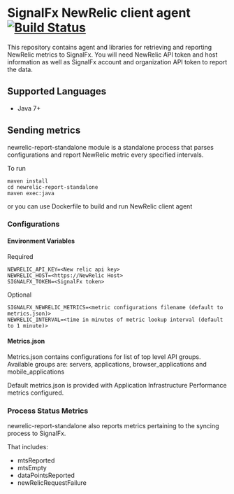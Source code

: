 # SignalFx NewRelic client agent [![Build Status](https://travis-ci.org/signalfx/newrelic-integration.svg)](https://travis-ci.org/signalfx/newrelic-integration)

This repository contains agent and libraries for retrieving and reporting NewRelic metrics
to SignalFx. You will need NewRelic API token and host information as well as 
SignalFx account and organization API token to report the data.

## Supported Languages

* Java 7+

## Sending metrics

newrelic-report-standalone module is a standalone process that parses configurations and report
NewRelic metric every specified intervals.

To run
```
maven install
cd newrelic-report-standalone
maven exec:java
```

or you can use Dockerfile to build and run NewRelic client agent

### Configurations

#### Environment Variables

Required
```
NEWRELIC_API_KEY=<New relic api key>
NEWRELIC_HOST=<https://NewRelic Host>
SIGNALFX_TOKEN=<SignalFx token>
```

Optional
```
SIGNALFX_NEWRELIC_METRICS=<metric configurations filename (default to metrics.json)>
NEWRELIC_INTERVAL=<time in minutes of metric lookup interval (default to 1 minute)>
```

#### Metrics.json

Metrics.json contains configurations for list of top level API groups.
Available groups are: servers, applications, browser_applications and mobile_applications
      
Default metrics.json is provided with Application Infrastructure Performance metrics configured.


### Process Status Metrics

newrelic-report-standalone also reports metrics pertaining to the syncing process to SignalFx.

That includes:
- mtsReported
- mtsEmpty
- dataPointsReported
- newRelicRequestFailure